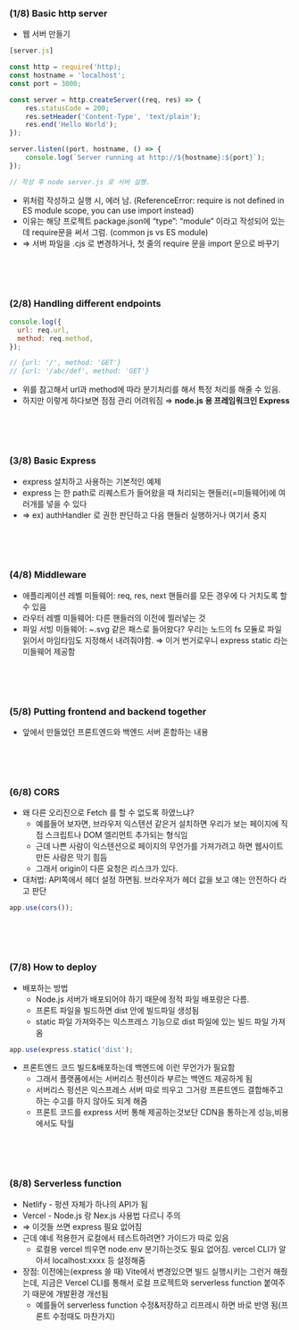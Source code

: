 ### (1/8) Basic http server

- 웹 서버 만들기

```jsx
[server.js]

const http = require('http);
const hostname = 'localhost';
const port = 3000;

const server = http.createServer((req, res) => {
	res.statusCode = 200;
	res.setHeader('Content-Type', 'text/plain');
	res.end('Hello World');
});

server.listen((port, hostname, () => {
	console.log(`Server running at http://${hostname}:${port}`);
});

// 작성 후 node server.js 로 서버 실행.
```

- 위처럼 작성하고 실행 시, 에러 남. (ReferenceError: require is not defined in ES module scope, you can use import instead)
- 이유는 해당 프로젝트 package.json에 “type”: “module” 이라고 작성되어 있는데 require문을 써서 그럼. (common js vs ES module)
- ⇒ 서버 파일을 .cjs 로 변경하거나, 첫 줄의 require 문을 import 문으로 바꾸기

<br/><br/><br/>

### (2/8) Handling different endpoints

```jsx
console.log({
  url: req.url,
  method: req.method,
});

// {url: '/', method: 'GET'}
// {url: '/abc/def', method: 'GET'}
```

- 위를 참고해서 url과 method에 따라 분기처리를 해서 특정 처리를 해줄 수 있음.
- 하지만 이렇게 하다보면 점점 관리 어려워짐 ⇒ **node.js 용 프레임워크인 Express**


<br/><br/><br/>



### (3/8) Basic Express

- express 설치하고 사용하는 기본적인 예제
- express 는 한 path로 리퀘스트가 들어왔을 때 처리되는 핸들러(=미들웨어)에 여러개를 넣을 수 있다
- ⇒ ex) authHandler 로 권한 판단하고 다음 핸들러 실행하거나 여기서 중지


<br/><br/><br/>


### (4/8) Middleware

- 애플리케이션 레벨 미들웨어: req, res, next 핸들러를 모든 경우에 다 거치도록 할 수 있음
- 라우터 레벨 미들웨어: 다른 핸들러의 이전에 찔러넣는 것
- 파일 서빙 미들웨어: ~.svg 같은 패스로 들어왔다? 우리는 노드의 fs 모듈로 파일 읽어서 마임타임도 지정해서 내려줘야함. ⇒ 이거 번거로우니 express static 라는 미들웨어 제공함


<br/><br/><br/>


### (5/8) Putting frontend and backend together

- 앞에서 만들었던 프론트엔드와 백엔드 서버 혼합하는 내용


<br/><br/><br/>


### (6/8) CORS

- 왜 다른 오리진으로 Fetch 를 할 수 없도록 하였느냐?
    - 예를들어 보자면, 브라우저 익스텐션 같은거 설치하면 우리가 보는 페이지에 직접 스크립트나 DOM 엘리먼트 추가되는 형식임
    - 근데 나쁜 사람이 익스텐션으로 페이지의 무언가를 가져가려고 하면 웹사이트 만든 사람은 막기 힘듬
    - 그래서 origin이 다른 요청은 리스크가 있다.
- 대처법: API쪽에서 헤더 설정 하면됨. 브라우저가 헤더 값을 보고 얘는 안전하다 라고 판단

```jsx
app.use(cors());
```


<br/><br/><br/>


### (7/8) How to deploy

- 배포하는 방법
    - Node.js 서버가 배포되어야 하기 때문에 정적 파일 배포랑은 다름.
    - 프론트 파일을 빌드하면 dist 안에 빌드파일 생성됨
    - static 파일 가져와주는 익스프레스 기능으로 dist 파일에 있는 빌드 파일 가져옴

```jsx
app.use(express.static('dist');
```

- 프론트엔드 코드 빌드&배포하는데 백엔드에 이런 무언가가 필요함
    - 그래서 플랫폼에서는 서버리스 펑션이라 부르는 백엔드 제공하게 됨
    - 서버리스 펑션은 익스프레스 서버 따로 띄우고 그거랑 프론트엔드 결합해주고 하는 수고를 하지 않아도 되게 해줌
    - 프론트 코드를 express 서버 통해 제공하는것보단 CDN을 통하는게 성능,비용에서도 탁월


<br/><br/><br/>


### (8/8) Serverless function

- Netlify - 펑션 자체가 하나의 API가 됨
- Vercel - Node.js 랑 Nex.js 사용법 다르니 주의
- ⇒ 이것들 쓰면 express 필요 없어짐
- 근데 얘네 적용한거 로컬에서 테스트하려면? 가이드가 따로 있음
    - 로컬용 vercel 띄우면 node.env 분기하는것도 필요 없어짐. vercel CLI가 알아서 localhost:xxxx 등 설정해줌
- 장점: 이전에는(express 쓸 때) Vite에서 변경있으면 빌드 실행시키는 그런거 해줬는데, 지금은 Vercel CLI를 통해서 로컬 프로젝트와 serverless function 붙여주기 때문에 개발환경 개선됨
    - 예를들어 serverless function 수정&저장하고 리프레시 하면 바로 반영 됨(프론트 수정때도 마찬가지)